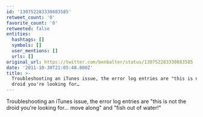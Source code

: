 ```yaml
---
id: '130752283330883585'
retweet_count: '0'
favorite_count: '0'
retweeted: false
entities:
  hashtags: []
  symbols: []
  user_mentions: []
  urls: []
original_url: https://twitter.com/benbalter/status/130752283330883585
date: '2011-10-30T21:05:48.000Z'
title: >-
  Troubleshooting an iTunes issue, the error log entries are "this is not the
  droid you're looking for…
---
```


Troubleshooting an iTunes issue, the error log entries are "this is not the droid you're looking for… move along" and "fish out of water!"